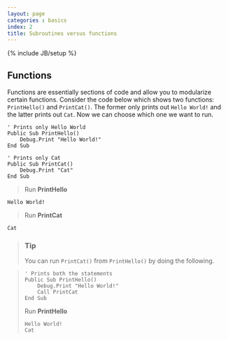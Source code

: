 ```yaml
---
layout: page
categories : basics
index: 2
title: Subroutines versus functions
---
```

{% include JB/setup %}

## Functions

Functions are essentially sections of code and allow you to modularize certain functions. Consider the code below which shows two functions: `PrintHello()` and `PrintCat()`. The former only prints out `Hello World!` and the latter prints out `Cat`. Now we can choose which one we want to run.

```vb.net
' Prints only Hello World
Public Sub PrintHello()
    Debug.Print "Hello World!"
End Sub

' Prints only Cat
Public Sub PrintCat()
    Debug.Print "Cat"
End Sub
```

> Run **PrintHello**

```
Hello World!
```

> Run **PrintCat**

```
Cat
```

> ### Tip
> You can run `PrintCat()` from `PrintHello()` by doing the following.

> ```vb.net
> ' Prints both the statements
> Public Sub PrintHello()
>     Debug.Print "Hello World!"
>     Call PrintCat
> End Sub
>  ```
> Run **PrintHello**
>
> ```
> Hello World!
> Cat
> ```
